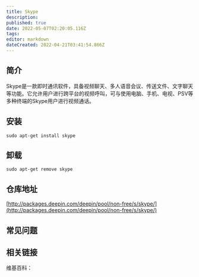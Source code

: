 ```yaml
---
title: Skype
description: 
published: true
date: 2022-05-07T02:20:05.116Z
tags: 
editor: markdown
dateCreated: 2022-04-21T03:41:54.866Z
---
```


## 简介

Skype是一款即时通讯软件，具备视频聊天、多人语音会议、传送文件、文字聊天等功能。它允许用户进行跨平台的视频呼叫，可与使用电脑、手机、电视、PSV等多种终端的Skype用户进行视频通话。

## 安装

`sudo apt-get install skype`

## 卸载

`sudo apt-get remove skype`

## 仓库地址

[http://packages.deepin.com/deepin/pool/non-free/s/skype/](http://packages.deepin.com/deepin/pool/non-free/s/skype/)


## 常见问题


## 相关链接

维基百科：